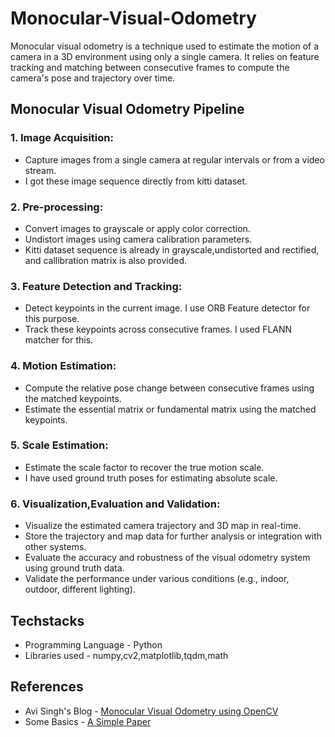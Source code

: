 # Monocular-Visual-Odometry
Monocular visual odometry is a technique used to estimate the motion of a camera in a 3D environment using only a single camera. It relies on feature tracking and matching between consecutive frames to compute the camera's pose and trajectory over time.

## Monocular Visual Odometry Pipeline
### 1. Image Acquisition:
* Capture images from a single camera at regular intervals or from a video stream.
* I got these image sequence directly from kitti dataset. 

### 2. Pre-processing:
* Convert images to grayscale or apply color correction.
* Undistort images using camera calibration parameters.
* Kitti dataset sequence is already in grayscale,undistorted and rectified, and callibration matrix is also provided.

### 3. Feature Detection and Tracking:
* Detect keypoints in the current image. I use ORB Feature detector for this purpose.
* Track these keypoints across consecutive frames. I used FLANN matcher for this.
  
### 4. Motion Estimation:
* Compute the relative pose change between consecutive frames using the matched keypoints.
* Estimate the essential matrix or fundamental matrix using the matched keypoints.

### 5. Scale Estimation:
* Estimate the scale factor to recover the true motion scale.
* I have used ground truth poses for estimating absolute scale.

### 6. Visualization,Evaluation and Validation:
* Visualize the estimated camera trajectory and 3D map in real-time.
* Store the trajectory and map data for further analysis or integration with other systems.
* Evaluate the accuracy and robustness of the visual odometry system using ground truth data.
* Validate the performance under various conditions (e.g., indoor, outdoor, different lighting).

## Techstacks
* Programming Language - Python
* Libraries used - numpy,cv2,matplotlib,tqdm,math
## References
* Avi Singh's Blog - [Monocular Visual Odometry using OpenCV](https://avisingh599.github.io/vision/monocular-vo/)
* Some Basics - [A Simple Paper](https://www.maths.lth.se/matematiklth/personal/calle/datorseende13/notes/forelas1.pdf)
